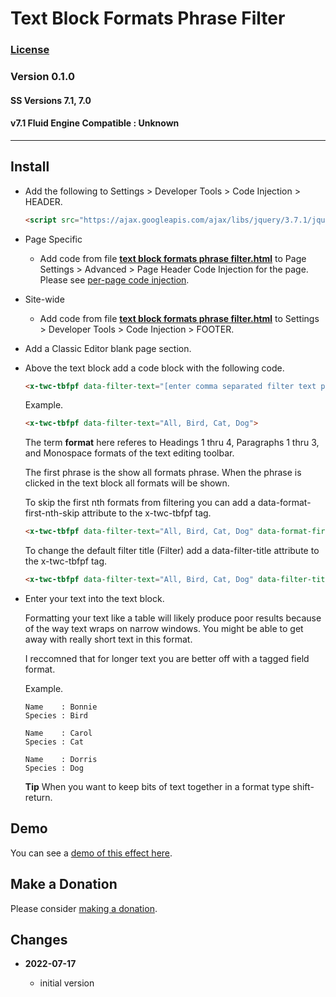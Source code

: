 # Text Block Formats Phrase Filter

### [License][99]

### Version 0.1.0

#### SS Versions 7.1, 7.0

#### v7.1 Fluid Engine Compatible : Unknown

---

## Install

* Add the following to Settings > Developer Tools > Code Injection > HEADER.

  ```html
  <script src="https://ajax.googleapis.com/ajax/libs/jquery/3.7.1/jquery.min.js"></script>
  ```
  
* Page Specific

  * Add code from file **[text block formats phrase filter.html][1]** to Page
    Settings > Advanced > Page Header Code Injection for the page. Please see
    [per-page code injection][2].
    
* Site-wide

  * Add code from file **[text block formats phrase filter.html][1]** to
    Settings > Developer Tools > Code Injection > FOOTER.
    
* Add a Classic Editor blank page section.

* Above the text block add a code block with the following code.

  ```html
  <x-twc-tbfpf data-filter-text="[enter comma separated filter text phrases here between double quotes replacing the square brackets]">
  ```
  
  Example.
  
  ```html
  <x-twc-tbfpf data-filter-text="All, Bird, Cat, Dog">
  ```
  
  The term **format** here referes to Headings 1 thru 4, Paragraphs 1 thru 3,
  and Monospace formats of the text editing toolbar.
  
  The first phrase is the show all formats phrase. When the phrase is clicked
  in the text block all formats will be shown.
  
  To skip the first nth formats from filtering you can add a
  data-format-first-nth-skip attribute to the x-twc-tbfpf tag.
  
  ```html
  <x-twc-tbfpf data-filter-text="All, Bird, Cat, Dog" data-format-first-nth-skip="1">
  ```
  
  To change the default filter title (Filter) add a data-filter-title attribute
  to the x-twc-tbfpf tag.
  
  ```html
  <x-twc-tbfpf data-filter-text="All, Bird, Cat, Dog" data-filter-title="Show">
  ```
  
* Enter your text into the text block.

  Formatting your text like a table will likely produce poor results because of
  the way text wraps on narrow windows. You might be able to get away with
  really short text in this format.
  
  I reccomned that for longer text you are better off with a tagged field
  format.
  
  Example.
  
  ```text
  Name    : Bonnie
  Species : Bird
  
  Name    : Carol
  Species : Cat
  
  Name    : Dorris
  Species : Dog
  ```
  
  **Tip** When you want to keep bits of text together in a format type
  shift-return.
  
## Demo

You can see a [demo of this effect here][3].

## Make a Donation

Please consider [making a donation][4].

## Changes

<!-- * **2021-08-03**

  * added support for v7.0 Brine template family and Adirondack template
  * bumped version to 1.1
  -->
* **2022-07-17**

  * initial version

[1]: text%20block%20formats%20phrase%20filter.html#L1
[2]: https://support.squarespace.com/hc/en-us/articles/205815908-Using-code-injection#toc-per-page-code-injection
[3]: https://toms-web-consulting-demos.squarespace.com/text-block-formats-phrase-filter?password=twcdemos
[4]: https://github.com/tomsWebConsulting/twcsl#make-a-donation
[99]: https://github.com/tomsWebConsulting/twcsl/blob/main/LICENSE.txt#L1
